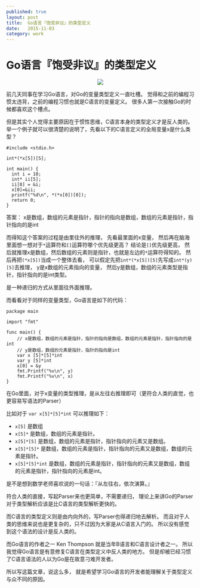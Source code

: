 ```yaml
---
published: true
layout: post
title:  Go语言『饱受非议』的类型定义
date:   2015-11-03
category: work
---
```


# Go语言『饱受非议』的类型定义

<center>
<img src="http://images.yanyiwu.com/golang.jpg" class="photo"></img>
</center>

前几天同事在学习Go语言，对Go的变量类型定义一直吐槽。
觉得和之前的编程习惯太违背，之前的编程习惯也就是C语言的变量定义。
很多人第一次接触Go的时候都喜欢这个槽点。

但是其实个人觉得主要原因在于惯性思维，C语言本身的类型定义才是反人类的。
举一个例子就可以很清楚的说明了，先看以下的C语言定义的全局变量x是什么类型？

```
#include <stdio.h>

int*(*x[5])[5];

int main() {
  int i = 10;
  int* ii[5];
  ii[0] = &i;
  x[0]=&ii;
  printf("%d\n", *(*x[0])[0]);
  return 0;
}
```

答案： x是数组，数组的元素是指针，指针的指向是数组，数组的元素是指针，指针指向的是int

而得知这个答案的过程是由里往外的推理，
先看最里面的x变量，
然后再在脑海里面想一想对于`*`运算符和`[]`运算符哪个优先级更高？
结论是`[]`优先级更高，
然后就推理x是数组，然后数组的元素则是指针，也就是左边的`*`运算符得知的。
然后再把`(*x[5])`当成一个整体去看，
可以假定先把`int*(*x[5])[5]`先写成`int*(y)[5]`去推理，
y是x数组的元素指向的变量，
然后y是数组，数组的元素类型是指针，指针指向的是int类型。

是一种递归的方式从里面往外面推理。

而看看对于同样的变量类型，Go语言是如下的代码：

```
package main

import "fmt"

func main() {
    // x是数组，数组的元素是指针，指针的指向是数组，数组的元素是指针，指针指向的是int
    // y是数组，数组的元素是指针，指针的指向是int
    var x [5]*[5]*int
    var y [5]*int
    x[0] = &y
    fmt.Printf("%v\n", y)
    fmt.Printf("%v\n", x)
}
```

在Go里面，对于x变量的类型推理，是从左往右推理即可（更符合人类的直觉，也更容易写语法的Parser）

比如对于 `var x[5]*[5]*int`
可以推理如下：

+ `x[5]` 是数组
+ `x[5]*` 是数组，数组的元素是指针。
+ `x[5]*[5]` 是数组，数组的元素是指针，指针指向的元素又是数组。
+ `x[5]*[5]*` 是数组，数组的元素是指针，指针指向的元素又是数组，数组的元素是指针。
+ `x[5]*[5]*int` 是数组，数组的元素是指针，指针指向的元素又是数组，数组的元素是指针，指针指向的元素是int。

是不是想到数学老师喜欢说的一句话：『从左往右，依次演算。』

符合人类的直接，写起Parser来也更简单，不需要递归，
理论上来讲Go的Parser对于类型解析应该是比C语言的类型解析更快的。

而C语言的类型定义则是由内向外的，写Parser也得递归地去解析。
而且对于人类的思维来说也是更复杂的，只不过因为大家是从C语言入门的。
所以没有感觉到这个语法的设计是反人类的。

而Go语言的作者之一 Ken Thompson 就是当年B语言和C语言设计者之一。 
所以我觉得Go语言是有意修复C语言在类型定义中反人类的地方。
但是却被已经习惯了C语言语法的人以为Go是在故意刁难开发者。

所以写这篇文章，说这么多，
就是希望学习Go语言的开发者能理解关于类型定义与众不同的原因。
